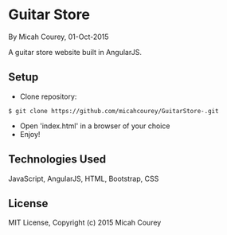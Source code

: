 Guitar Store
============

By Micah Courey, 01-Oct-2015

A guitar store website built in AngularJS.

Setup
----------
* Clone repository:
```console
$ git clone https://github.com/micahcourey/GuitarStore-.git
```
* Open 'index.html' in a browser of your choice
* Enjoy!

Technologies Used
----------
JavaScript, AngularJS, HTML, Bootstrap, CSS

License
----------
MIT License, Copyright (c) 2015 Micah Courey
